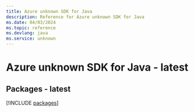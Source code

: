 ```yaml
---
title: Azure unknown SDK for Java
description: Reference for Azure unknown SDK for Java
ms.date: 04/03/2024
ms.topic: reference
ms.devlang: java
ms.service: unknown
---
```

# Azure unknown SDK for Java - latest
## Packages - latest
[!INCLUDE [packages](unknown-index.md)]